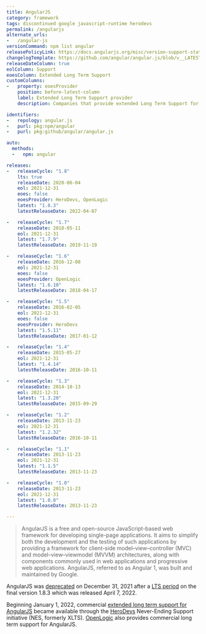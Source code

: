 ```yaml
---
title: AngularJS
category: framework
tags: discontinued google javascript-runtime herodevs
permalink: /angularjs
alternate_urls:
-   /angular-js
versionCommand: npm list angular
releasePolicyLink: https://docs.angularjs.org/misc/version-support-status
changelogTemplate: https://github.com/angular/angular.js/blob/v__LATEST__/CHANGELOG.md
releaseDateColumn: true
eolColumn: Support
eoesColumn: Extended Long Term Support
customColumns:
-   property: eoesProvider
    position: before-latest-column
    label: Extended Long Term Support provider
    description: Companies that provide extended Long Term Support for AngularJS.

identifiers:
-   repology: angular.js
-   purl: pkg:npm/angular
-   purl: pkg:github/angular/angular.js

auto:
  methods:
  -   npm: angular

releases:
-   releaseCycle: "1.8"
    lts: true
    releaseDate: 2020-06-04
    eol: 2021-12-31
    eoes: false
    eoesProvider: HeroDevs, OpenLogic
    latest: "1.8.3"
    latestReleaseDate: 2022-04-07

-   releaseCycle: "1.7"
    releaseDate: 2018-05-11
    eol: 2021-12-31
    latest: "1.7.9"
    latestReleaseDate: 2019-11-19

-   releaseCycle: "1.6"
    releaseDate: 2016-12-08
    eol: 2021-12-31
    eoes: false
    eoesProvider: OpenLogic
    latest: "1.6.10"
    latestReleaseDate: 2018-04-17

-   releaseCycle: "1.5"
    releaseDate: 2016-02-05
    eol: 2021-12-31
    eoes: false
    eoesProvider: HeroDevs
    latest: "1.5.11"
    latestReleaseDate: 2017-01-12

-   releaseCycle: "1.4"
    releaseDate: 2015-05-27
    eol: 2021-12-31
    latest: "1.4.14"
    latestReleaseDate: 2016-10-11

-   releaseCycle: "1.3"
    releaseDate: 2014-10-13
    eol: 2021-12-31
    latest: "1.3.20"
    latestReleaseDate: 2015-09-29

-   releaseCycle: "1.2"
    releaseDate: 2013-11-23
    eol: 2021-12-31
    latest: "1.2.32"
    latestReleaseDate: 2016-10-11

-   releaseCycle: "1.1"
    releaseDate: 2013-11-23
    eol: 2021-12-31
    latest: "1.1.5"
    latestReleaseDate: 2013-11-23

-   releaseCycle: "1.0"
    releaseDate: 2013-11-23
    eol: 2021-12-31
    latest: "1.0.8"
    latestReleaseDate: 2013-11-23

---
```


> AngularJS is a free and open-source JavaScript-based web framework for developing single-page
> applications. It aims to simplify both the development and the testing of such applications by
> providing a framework for client-side model–view–controller (MVC) and model–view–viewmodel
> (MVVM) architectures, along with components commonly used in web applications and progressive
> web applications. AngularJS, referred to as Angular 1, was built and maintained by Google.

AngularJS was [deprecated](https://docs.angularjs.org/misc/version-support-status) on
December 31, 2021 after a [LTS period](https://blog.angular.io/stable-angularjs-and-long-term-support-7e077635ee9c)
on the final version 1.8.3 which was released April 7, 2022.

Beginning January 1, 2022, commercial [extended long term support for AngularJS](https://www.herodevs.com/support/nes-angularjs)
became available through the [HeroDevs](https://www.herodevs.com/) Never-Ending Support
initiative (NES, formerly XLTS). [OpenLogic](https://www.openlogic.com/solutions/angularjs-support-and-services) also
provides commercial long term support for AngularJS.
